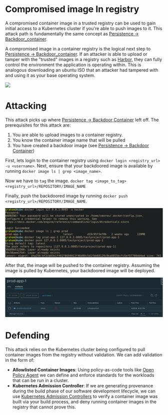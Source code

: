 # Compromised image In registry
A compromised container image in a trusted registry can be used to gain initial access to a Kubernetes cluster if you're able to push images to it. This attack path is fundamentally the same concept as [Persistence -> Backdoor_container](../Persistence/Backdoor_container.html).

A compromised image in a container registry is the logical next step to [Persistence -> Backdoor_container](../Persistence/Backdoor_container.html). If an attacker is able to upload or tamper with the "trusted" images in a registry such as [Harbor](https://github.com/goharbor/harbor), they can fully control the environment the application is operating within. This is analogous downloading an ubuntu ISO that an attacker had tampered with and using it as your base operating system.

![](Pasted%20image%2020240331200054.png)

# Attacking
This attack picks up where [Persistence -> Backdoor Container](../Persistence/Backdoor_container.md) left off. The prerequisites for this attack are:
1. You are able to upload images to a container registry.
2. You know the container image name that will be pulled
3. You have created a backdoor image (see [Persistence -> Backdoor Container](../Persistence/Backdoor_container.md))

First, lets login to the container registry using `docker login <registry_url> -u <username>`. Next, ensure that your backdoored image is available by running `docker image ls | grep <image_name>`. 

Now we have to `tag` the image. `docker tag <image_to_tag> <registry_url>/REPOSITORY/IMAGE_NAME`

Finally, push the backdoored image by running `docker push <registry_url>/REPOSITORY/IMAGE_NAME`. 

![](../images/Pasted%20image%2020240404162125.png)

After that, the image will be pushed to the container registry. Assuming the image is pulled by Kubernetes, your backdoored image will be deployed.

![](../images/Pasted%20image%2020240404162845.png)

# Defending
This attack relies on the Kubernetes cluster being configured to pull container images from the registry without validation. We can add validation in the form of: 

- **Allowlisted Container Images**: Using policy-as-code tools like [Open Policy Agent](https://q4us.dev/kubernetes-security-hardening-image-whitelisting/#:~:text=parameters%3A%0A%20%C2%A0%C2%A0%20images%3A%0A%20%C2%A0%C2%A0%C2%A0%C2%A0%20%23%20Images,weave%2Dnpc%3Alatest) we can define and enforce standards for the workloads that can be run in a cluster. 
- **Kubernetes Admission Controller**: If we are generating provenance during the build phase of our software development lifecycle, we can use [Kubernetes Admission Controllers](https://docs.github.com/en/actions/security-for-github-actions/using-artifact-attestations/enforcing-artifact-attestations-with-a-kubernetes-admission-controller#about-image-verification) to verify a container image was built via your build process, and deny running container images in the registry that cannot prove this. 

